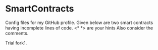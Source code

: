 # SmartContracts
Config files for my GitHub profile.
Given below are two smart contracts having incomplete lines of code.
<*     *>  are your hints
Also consider the comments.

Trial fork1.
